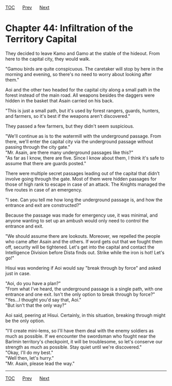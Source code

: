 [TOC](../readme.md)&nbsp;&nbsp;&nbsp;&nbsp;&nbsp;&nbsp;[Prev](section_0014.md)&nbsp;&nbsp;&nbsp;&nbsp;&nbsp;&nbsp;[Next](section_0016.md)



# Chapter 44: Infiltration of the Territory Capital

They decided to leave Kamo and Gamo at the stable of the hideout. From
here to the capital city, they would walk.  
  
"Gamou birds are quite conspicuous. The caretaker will stop by here in
the morning and evening, so there's no need to worry about looking after
them."  
  
Aoi and the other two headed for the capital city along a small path in
the forest instead of the main road. All weapons besides the daggers
were hidden in the basket that Asain carried on his back.  
  
"This is just a small path, but it's used by forest rangers, guards,
hunters, and farmers, so it's best if the weapons aren't discovered."  
  
They passed a few farmers, but they didn't seem suspicious.  
  
"We'll continue as is to the watermill with the underground passage.
From there, we'll enter the capital city via the underground passage
without passing through the city gate."  
"Mr. Asain, are there many underground passages like this?"  
"As far as I know, there are five. Since I know about them, I think it's
safe to assume that there are guards posted."  
  
There were multiple secret passages leading out of the capital that
didn’t involve going through the gate. Most of them were hidden passages
for those of high rank to escape in case of an attack. The Knights
managed the five routes in case of an emergency.  
  
"I see. Can you tell me how long the underground passage is, and how the
entrance and exit are constructed?"  
  
Because the passage was made for emergency use, it was minimal, and
anyone wanting to set up an ambush would only need to control the
entrance and exit.  
  
"We should assume there are lookouts. Moreover, we repelled the people
who came after Asain and the others. If word gets out that we fought
them off, security will be tightened. Let's get into the capital and
contact the Intelligence Division before Dista finds out. Strike while
the iron is hot! Let's go!"  
  
Hisui was wondering if Aoi would say "break through by force" and asked
just in case.  
  
"Aoi, do you have a plan?"  
"From what I’ve heard, the underground passage is a single path, with
one entrance and one exit. Isn't the only option to break through by
force?"  
"Yes…I thought you'd say that, Aoi."  
"But isn't that the only way?"  
  
Aoi said, peering at Hisui. Certainly, in this situation, breaking
through might be the only option.  
  
"I'll create mini-lems, so I'll have them deal with the enemy soldiers
as much as possible. If we encounter the swordsman who fought near the
Barlmin territory's checkpoint, it will be troublesome, so let's
conserve our strength as much as possible. Stay quiet until we're
discovered."  
"Okay, I'll do my best."  
"Well then, let's hurry."  
"Mr. Asain, please lead the way."  
  
  
  


---
[TOC](../readme.md)&nbsp;&nbsp;&nbsp;&nbsp;&nbsp;&nbsp;[Prev](section_0014.md)&nbsp;&nbsp;&nbsp;&nbsp;&nbsp;&nbsp;[Next](section_0016.md)

